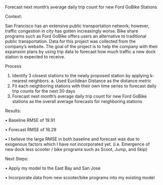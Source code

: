 Forecast next month’s average daily trip count for new Ford GoBike Stations

Context:

San Francisco has an extensive public transportation network; however, traffic congestion in city has gotten increasingly worse. 
Bike share programs such as Ford GoBike offers users an alternative to traditional public transportation. 
Data for this project was collected from the company’s website. 
The goal of the project is to help the company with their expansion plans by using trip data to forecast how much traffic a new dock station is expected to receive.

Process
1)	Identify 3 closest stations to the newly proposed station by applying k-nearest neighbors.
a.	Used Euclidean Distance as the distance metric
2)	Fit each neighboring stations with their own time series to forecast daily trip counts for the next 30 days 
3)	Forecast next month’s average daily trip count for new Ford GoBike stations as the overall average forecasts for neighboring stations


Results: 

•	Baseline RMSE of 19.91

•	Forecast RMSE of 16.29

•	I believe the large RMSE in both 
baseline and forecast was due to
exogenous factors which I have not
incorporated yet.
(i.e. Emergence of new dock less
scooter / bike programs such as
Scoot, Jump, and Skip)

Next Steps:

•	Apply my model to the East Bay and San Jose

•	Incorporate data from new scooter/bike programs into my existing model

